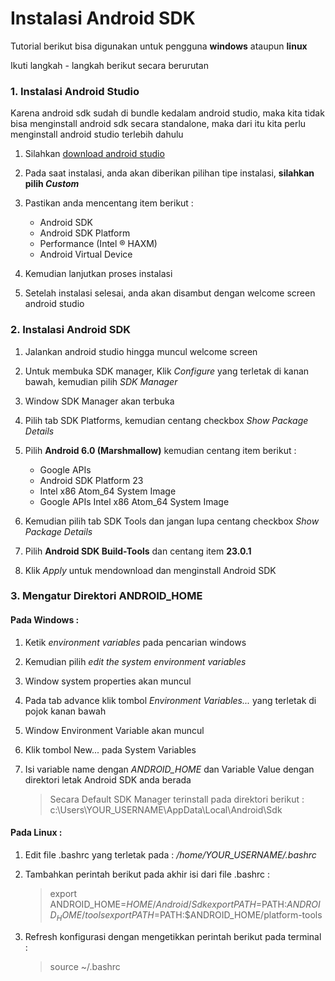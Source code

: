 # Instalasi Android SDK

Tutorial berikut bisa digunakan untuk pengguna **windows** ataupun **linux**  

Ikuti langkah - langkah berikut secara berurutan

### 1. Instalasi Android Studio
Karena android sdk sudah di bundle kedalam android studio, maka kita tidak bisa menginstall android sdk secara standalone,  maka dari itu kita perlu menginstall android studio terlebih dahulu

1. Silahkan [download android studio](https://developer.android.com/studio/index.html)

2. Pada saat instalasi, anda akan diberikan pilihan tipe instalasi, **silahkan pilih _Custom_**

3. Pastikan anda mencentang item berikut :
    - Android SDK
    - Android SDK Platform
    - Performance (Intel ® HAXM)
    - Android Virtual Device

4. Kemudian lanjutkan proses instalasi

5. Setelah instalasi selesai, anda akan disambut dengan welcome screen android studio  

### 2. Instalasi Android SDK

1. Jalankan android studio hingga muncul welcome screen

2. Untuk membuka SDK manager, Klik _Configure_ yang terletak di kanan bawah, kemudian pilih _SDK Manager_

3. Window SDK Manager akan terbuka

4. Pilih tab SDK Platforms, kemudian centang checkbox _Show Package Details_

5. Pilih **Android 6.0 (Marshmallow)** kemudian centang item berikut :
    - Google APIs
    - Android SDK Platform 23
    - Intel x86 Atom_64 System Image
    - Google APIs Intel x86 Atom_64 System Image

6. Kemudian pilih tab SDK Tools dan jangan lupa centang checkbox _Show Package Details_

7. Pilih **Android SDK Build-Tools** dan centang item **23.0.1**

8. Klik _Apply_ untuk mendownload dan menginstall Android SDK

### 3. Mengatur Direktori ANDROID_HOME

#### Pada Windows :

1. Ketik _environment variables_ pada pencarian windows

2. Kemudian pilih _edit the system environment variables_

3. Window system properties akan muncul

4. Pada tab advance klik tombol _Environment Variables..._ yang terletak di pojok kanan bawah

5. Window Environment Variable akan muncul

6. Klik tombol New... pada System Variables

7. Isi variable name dengan _ANDROID_HOME_ dan Variable Value dengan direktori letak Android SDK anda berada  
    > Secara Default SDK Manager terinstall pada direktori berikut :  
c:\Users\YOUR_USERNAME\AppData\Local\Android\Sdk

#### Pada Linux :

1. Edit file .bashrc yang terletak pada : _/home/YOUR_USERNAME/.bashrc_

2. Tambahkan perintah berikut pada akhir isi dari file .bashrc :
    > export ANDROID_HOME=$HOME/Android/Sdk
  export PATH=$PATH:$ANDROID_HOME/tools
  export PATH=$PATH:$ANDROID_HOME/platform-tools
3. Refresh konfigurasi dengan mengetikkan perintah berikut pada terminal : 
    > source ~/.bashrc